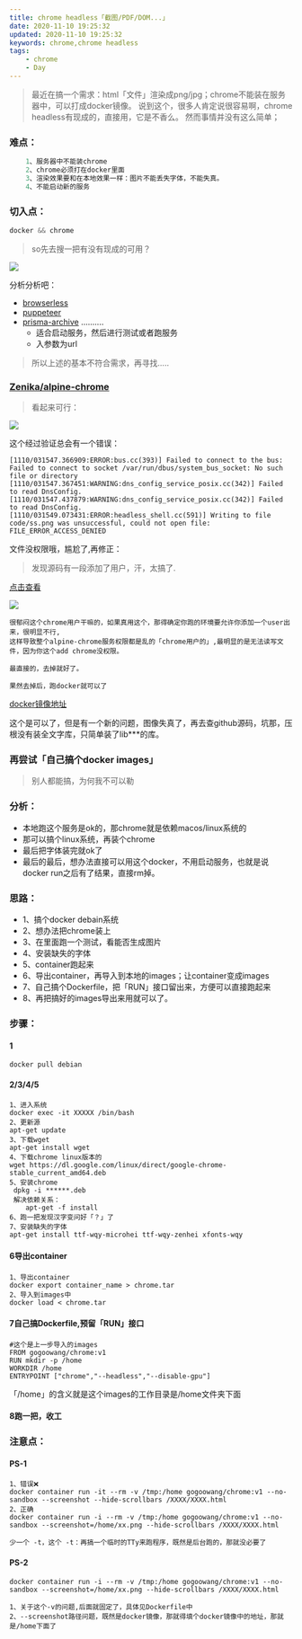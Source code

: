 ```yaml
---
title: chrome headless「截图/PDF/DOM...」
date: 2020-11-10 19:25:32
updated: 2020-11-10 19:25:32
keywords: chrome,chrome headless
tags:
    - chrome
    - Day
---
```


>最近在搞一个需求：html「文件」渲染成png/jpg；chrome不能装在服务器中，可以打成docker镜像。
说到这个，很多人肯定说很容易啊，chrome headless有现成的，直接用，它是不香么。
然而事情并没有这么简单；

### 难点：
```go
    1、服务器中不能装chrome
    2、chrome必须打在docker里面
    3、渲染效果要和在本地效果一样：图片不能丢失字体，不能失真。
    4、不能启动新的服务
```

<!--more-->
### 切入点：
```go 
docker && chrome
```

>so先去搜一把有没有现成的可用？

![](https://raw.githubusercontent.com/crab21/Images/master/blog/20201110-193745.png)

分析分析吧：

* [browserless](https://github.com/browserless/chrome)
* [puppeteer](https://github.com/puppeteer/puppeteer)
* [prisma-archive](https://github.com/prisma-archive/chromeless)
..........
    * 适合启动服务，然后进行测试或者跑服务
    * 入参数为url

>所以上述的基本不符合需求，再寻找.....

### [Zenika/alpine-chrome](https://github.com/Zenika/alpine-chrome)

>看起来可行：

![](https://raw.githubusercontent.com/crab21/Images/master/blog/20201110-194452.png)


这个经过验证总会有一个错误：
```
[1110/031547.366909:ERROR:bus.cc(393)] Failed to connect to the bus: Failed to connect to socket /var/run/dbus/system_bus_socket: No such file or directory
[1110/031547.367451:WARNING:dns_config_service_posix.cc(342)] Failed to read DnsConfig.
[1110/031547.437879:WARNING:dns_config_service_posix.cc(342)] Failed to read DnsConfig.
[1110/031549.073431:ERROR:headless_shell.cc(591)] Writing to file code/ss.png was unsuccessful, could not open file: FILE_ERROR_ACCESS_DENIED
```

文件没权限哦，尴尬了,再修正：
>发现源码有一段添加了用户，汗，太搞了.

[点击查看](https://github.com/Zenika/alpine-chrome/blob/master/Dockerfile#L38)

![](https://raw.githubusercontent.com/crab21/Images/master/blog/20201110-194711.png)


```
很郁闷这个chrome用户干嘛的，如果真用这个，那得确定你跑的环境要允许你添加一个user出来，很明显不行,
这样导致整个alpine-chrome服务权限都是乱的「chrome用户的」,最明显的是无法读写文件，因为你这个add chrome没权限。

最直接的，去掉就好了。

果然去掉后，跑docker就可以了
```

[docker镜像地址](https://hub.docker.com/r/zenika/alpine-chrome)

这个是可以了，但是有一个新的问题，图像失真了，再去查github源码，坑那，压根没有装全文字库，只简单装了lib***的库。


### 再尝试「自己搞个docker images」

>别人都能搞，为何我不可以勒

### 分析：
* 本地跑这个服务是ok的，那chrome就是依赖macos/linux系统的
* 那可以搞个linux系统，再装个chrome
* 最后把字体装完就ok了
* 最后的最后，想办法直接可以用这个docker，不用启动服务，也就是说docker run之后有了结果，直接rm掉。


### 思路：
* 1、搞个docker debain系统
* 2、想办法把chrome装上
* 3、在里面跑一个测试，看能否生成图片
* 4、安装缺失的字体
* 5、container跑起来
* 6、导出container，再导入到本地的images；让container变成images
* 7、自己搞个Dockerfile，把「RUN」接口留出来，方便可以直接跑起来
* 8、再把搞好的images导出来用就可以了。

### 步骤：
#### 1
```
docker pull debian
```

#### 2/3/4/5
```
1、进入系统
docker exec -it XXXXX /bin/bash
2、更新源
apt-get update
3、下载wget
apt-get install wget
4、下载chrome linux版本的
wget https://dl.google.com/linux/direct/google-chrome-stable_current_amd64.deb
5、安装chrome
 dpkg -i ******.deb
 解决依赖关系：
    apt-get -f install
6、跑一把发现汉字变问好「？」了
7、安装缺失的字体
apt-get install ttf-wqy-microhei ttf-wqy-zenhei xfonts-wqy
```

#### 6导出container
```
1、导出container
docker export container_name > chrome.tar
2、导入到images中
docker load < chrome.tar
```

#### 7自己搞Dockerfile,预留「RUN」接口

```
#这个是上一步导入的images
FROM gogoowang/chrome:v1
RUN mkdir -p /home
WORKDIR /home
ENTRYPOINT ["chrome","--headless","--disable-gpu"]
```
「/home」的含义就是这个images的工作目录是/home文件夹下面

#### 8跑一把，收工

### 注意点：
#### PS-1
```
1、错误❌
docker container run -it --rm -v /tmp:/home gogoowang/chrome:v1 --no-sandbox --screenshot --hide-scrollbars /XXXX/XXXX.html
2、正确
docker container run -i --rm -v /tmp:/home gogoowang/chrome:v1 --no-sandbox --screenshot=/home/xx.png --hide-scrollbars /XXXX/XXXX.html

少一个 -t，这个 -t：再搞一个临时的TTy来跑程序，既然是后台跑的，那就没必要了
```

#### PS-2

```
docker container run -i --rm -v /tmp:/home gogoowang/chrome:v1 --no-sandbox --screenshot=/home/xx.png --hide-scrollbars /XXXX/XXXX.html

1、关于这个-v的问题,后面就固定了，具体见Dockerfile中
2、--screenshot路径问题，既然是docker镜像，那就得填个docker镜像中的地址，那就是/home下面了
```
